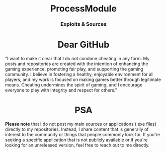 <h1 align = "center">
  ProcessModule
</h1>
<h3 align = "center">Exploits & Sources </h1>

<h1 align = "center">
  Dear GitHub
</h1>

"I want to make it clear that I do not condone cheating in any form. My posts and repositories are created with the intention of enhancing the gaming experience, promoting fair play, and supporting the gaming community. I believe in fostering a healthy, enjoyable environment for all players, and my work is focused on making games better through legitimate means. Cheating undermines the spirit of gaming, and I encourage everyone to play with integrity and respect for others."

<h1 align = "center">
  PSA
</h1>

**Please note** that I do not post my main sources or applications (.exe files) directly to my repositories. Instead, I share content that is generally of interest to the community or things that people commonly look for. If you're seeking a specific application that is not publicly available or if you're looking for an unreleased version, feel free to reach out to me directly.
